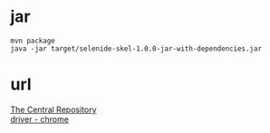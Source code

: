 # jar
`mvn package`  
`java -jar target/selenide-skel-1.0.0-jar-with-dependencies.jar`  

# url
[The Central Repository](http://search.maven.org/)  
[driver - chrome](https://sites.google.com/a/chromium.org/chromedriver/downloads)  
